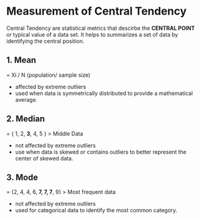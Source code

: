 # Measurement of Central Tendency

Central Tendency are statistical metrics that descirbe the **CENTRAL POINT** or typical value of a data set. 
It helps to summarizes a set of data by identifying the central position. 

## 1. Mean
= Xi / N (population/ sample size) 

- affected by extreme outliers
- used when data is symmetrically distributed to provide a mathematical average. 

## 2. Median 
= { 1, 2, **3**, 4, 5 } > Middle Data

- not affected by extreme outliers
- use when data is skewed or contains outliers to better represent the center of skewed data. 

## 3. Mode
= {2, 4, 4, 6, **7, 7, 7**, 9} > Most frequent data

- not affected by extreme outliers
- used for categorical data to identify the most common category. 
